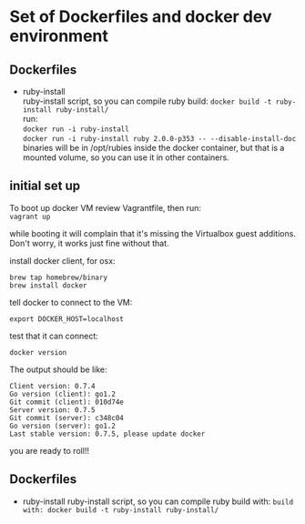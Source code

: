 # Set of Dockerfiles and docker dev environment

## Dockerfiles

- ruby-install  
ruby-install script, so you can compile ruby
build: `docker build -t ruby-install ruby-install/`  
run:  
`docker run -i ruby-install`  
`docker run -i ruby-install ruby 2.0.0-p353 -- --disable-install-doc`  
binaries will be in /opt/rubies inside the docker container, but that is a mounted volume, so you can use it in other containers.

## initial set up

To boot up docker VM review Vagrantfile, then run:  
`vagrant up`

while booting it will complain that it's missing the Virtualbox guest additions.
Don't worry, it works just fine without that.

install docker client, for osx:

```
brew tap homebrew/binary
brew install docker
```

tell docker to connect to the VM:

```
export DOCKER_HOST=localhost
```

test that it can connect:

```
docker version
```

The output should be like:

```
Client version: 0.7.4
Go version (client): go1.2
Git commit (client): 010d74e
Server version: 0.7.5
Git commit (server): c348c04
Go version (server): go1.2
Last stable version: 0.7.5, please update docker
```

you are ready to roll!!
## Dockerfiles

- ruby-install
ruby-install script, so you can compile ruby
build with: `build with: docker build -t ruby-install ruby-install/`

